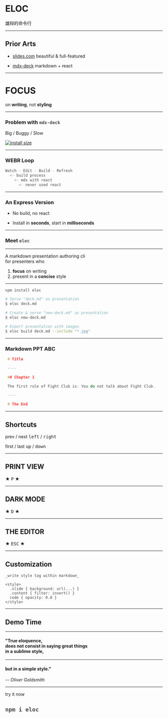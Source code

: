 # ELOC

雄辩的命令行

---

## Prior Arts

- [slides.com](https://slides.com) beautiful & full-featured

- [mdx-deck](https://github.com/jxnblk/mdx-deck) markdown + react

---

# FOCUS

on __writing__, not __styling__

---

### Problem with `mdx-deck`

Big / Buggy / Slow

[![install size](https://badgen.net/packagephobia/install/mdx-deck?scale=2)](https://packagephobia.now.sh/result?p=mdx-deck)

---

### WEBR Loop

```c
Watch - Edit - Build - Refresh
  <- build process
    <- mdx with react
      <- never used react
```

---

### An Express Version

- No build, no react

- Install in __seconds__, start in __milliseconds__

---

### Meet `eloc`

---

A markdown presentation authoring cli  
for presenters who

1. __focus__ on writing
2. present in a __concise__ style

---

`npm install eloc`

```bash
# Serve "deck.md" as presentation
$ eloc deck.md

# Create & serve "new-deck.md" as presentation
$ eloc new-deck.md

# Export presentation with images
$ eloc build deck.md --include "*.jpg"
```

---

### Markdown PPT ABC

```c
 # Title

 ----

 ## Chapter 1

 The first rule of Fight Club is: You do not talk about Fight Club.

 ----

 # The End
```

---

## Shortcuts

prev / next <kbd>left</kbd> / <kbd>right</kbd>

first / last <kbd>up</kbd> / <kbd>down</kbd>

---

## PRINT VIEW

★ <kbd>P</kbd> ★

---

## DARK MODE

★ <kbd>D</kbd> ★

---

## THE EDITOR

★ <kbd>ESC</kbd> ★

---

## Customization

```
_write style tag within markdown_

<style>
  .slide { background: url(...) }
  .content { filter: invert() }
  code { opacity: 0.8 }
</style>
```

<style>
.slide {
  background: url(https://el-capitan.now.sh) center;
  background-size: cover;
}
.content { filter: invert() }
code { opacity: 0.8 }
</style>

---

## Demo Time

---

#### "True __eloquence__,<br /> does not consist in saying great things<br/> in a sublime style,

---

#### but in a simple style."

_-- Oliver Goldsmith_

---

try it now

## `npm i eloc`